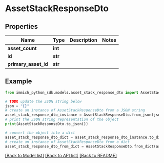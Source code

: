 # AssetStackResponseDto


## Properties

Name | Type | Description | Notes
------------ | ------------- | ------------- | -------------
**asset_count** | **int** |  | 
**id** | **str** |  | 
**primary_asset_id** | **str** |  | 

## Example

```python
from immich_python_sdk.models.asset_stack_response_dto import AssetStackResponseDto

# TODO update the JSON string below
json = "{}"
# create an instance of AssetStackResponseDto from a JSON string
asset_stack_response_dto_instance = AssetStackResponseDto.from_json(json)
# print the JSON string representation of the object
print(AssetStackResponseDto.to_json())

# convert the object into a dict
asset_stack_response_dto_dict = asset_stack_response_dto_instance.to_dict()
# create an instance of AssetStackResponseDto from a dict
asset_stack_response_dto_from_dict = AssetStackResponseDto.from_dict(asset_stack_response_dto_dict)
```
[[Back to Model list]](../README.md#documentation-for-models) [[Back to API list]](../README.md#documentation-for-api-endpoints) [[Back to README]](../README.md)


